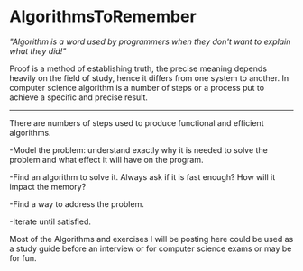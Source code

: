 # AlgorithmsToRemember

   <em>"Algorithm is a word used by programmers when they don't want to explain what they did!"</em>

Proof is a method of establishing truth, the precise meaning depends heavily on the field of study, hence it differs from one system to another. In computer science algorithm is a number of steps or a process put to achieve a specific and precise result.<hr>

There are numbers of steps used to produce functional and efficient algorithms.

-Model the problem: understand exactly why it is needed to solve the problem and what effect it will have on the program.

-Find an algorithm to solve it. Always ask if it is fast enough? How will it impact the memory?

-Find a way to address the problem. 

-Iterate until satisfied.

Most of the Algorithms and exercises I will be posting here could be used as a study guide before an interview or for computer science  exams or may be for fun.
